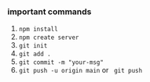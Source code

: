 ### important commands

1. `npm install`
2. `npm create server`
3. `git init `
4. `git add .`
5. `git commit -m "your-msg"`
6. `git push -u origin main` or  ` git push`